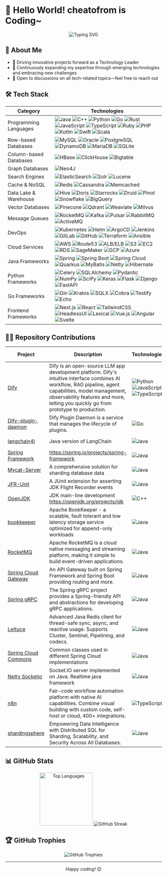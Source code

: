 # 👋 Hello World! cheatofrom is Coding~

<div align="center">
  <img src="https://readme-typing-svg.herokuapp.com?font=Fira+Code&pause=1000&color=36BCF7&center=true&vCenter=true&width=635&lines=Passionate+Technology+Leader+and+Developer;Always+Learning+and+Challenging" alt="Typing SVG" />
</div>

## 💫 About Me

- 🔭 Driving innovative projects forward as a Technology Leader
- 🌱 Continuously expanding my expertise through emerging technologies and embracing new challenges
- 💬 Open to discussions on all tech-related topics—feel free to reach out

## 🛠️ Tech Stack

<table class="tech-table">
  <thead>
    <tr>
      <th>Category</th>
      <th>Technologies</th>
    </tr>
  </thead>
  <tbody>
    <tr>
      <td class="category-column">Programming Languages</td>
      <td class="technologies-column">
        <img src="https://img.shields.io/badge/-Java-007396?style=flat-square&logo=java&logoColor=white" alt="Java">
        <img src="https://img.shields.io/badge/-C++-00599C?style=flat-square&logo=cplusplus&logoColor=white" alt="C++">
        <img src="https://img.shields.io/badge/-Python-3776AB?style=flat-square&logo=python&logoColor=white" alt="Python">
        <img src="https://img.shields.io/badge/-Go-00ADD8?style=flat-square&logo=go&logoColor=white" alt="Go">
        <img src="https://img.shields.io/badge/-Rust-000000?style=flat-square&logo=rust&logoColor=white" alt="Rust">
        <img src="https://img.shields.io/badge/-JavaScript-F7DF1E?style=flat-square&logo=javascript&logoColor=black" alt="JavaScript">
        <img src="https://img.shields.io/badge/-TypeScript-3178C6?style=flat-square&logo=typescript&logoColor=white" alt="TypeScript">
        <img src="https://img.shields.io/badge/-Ruby-CC342D?style=flat-square&logo=ruby&logoColor=white" alt="Ruby">
        <img src="https://img.shields.io/badge/-PHP-777BB4?style=flat-square&logo=php&logoColor=white" alt="PHP">
        <img src="https://img.shields.io/badge/-Kotlin-0095D5?style=flat-square&logo=kotlin&logoColor=white" alt="Kotlin">
        <img src="https://img.shields.io/badge/-Swift-FA7343?style=flat-square&logo=swift&logoColor=white" alt="Swift">
        <img src="https://img.shields.io/badge/-Scala-DC322F?style=flat-square&logo=scala&logoColor=white" alt="Scala">
      </td>
    </tr>
    <tr>
      <td class="category-column">Row-based Databases</td>
      <td class="technologies-column">
        <img src="https://img.shields.io/badge/-MySQL-4479A1?style=flat-square&logo=mysql&logoColor=white" alt="MySQL">
        <img src="https://img.shields.io/badge/-Oracle-F80000?style=flat-square&logo=oracle&logoColor=white" alt="Oracle">
        <img src="https://img.shields.io/badge/-PostgreSQL-336791?style=flat-square&logo=postgresql&logoColor=white" alt="PostgreSQL">
        <img src="https://img.shields.io/badge/-DynamoDB-4053D6?style=flat-square&logo=amazon-dynamodb&logoColor=white" alt="DynamoDB">
        <img src="https://img.shields.io/badge/-MariaDB-003545?style=flat-square&logo=mariadb&logoColor=white" alt="MariaDB">
        <img src="https://img.shields.io/badge/-SQLite-003B57?style=flat-square&logo=sqlite&logoColor=white" alt="SQLite">
      </td>
    </tr>
    <tr>
      <td class="category-column">Column-based Databases</td>
      <td class="technologies-column">
        <img src="https://img.shields.io/badge/-HBase-D22128?style=flat-square&logo=apache&logoColor=white" alt="HBase">
        <img src="https://img.shields.io/badge/-ClickHouse-FFCC01?style=flat-square&logo=clickhouse&logoColor=black" alt="ClickHouse">
        <img src="https://img.shields.io/badge/-Bigtable-4285F4?style=flat-square&logo=google-cloud&logoColor=white" alt="Bigtable">
      </td>
    </tr>
    <tr>
      <td class="category-column">Graph Databases</td>
      <td class="technologies-column">
        <img src="https://img.shields.io/badge/-Neo4J-008CC1?style=flat-square&logo=neo4j&logoColor=white" alt="Neo4J">
      </td>
    </tr>
    <tr>
      <td class="category-column">Search Engines</td>
      <td class="technologies-column">
        <img src="https://img.shields.io/badge/-ElasticSearch-005571?style=flat-square&logo=elasticsearch&logoColor=white" alt="ElasticSearch">
        <img src="https://img.shields.io/badge/-Solr-D9411E?style=flat-square&logo=apache-solr&logoColor=white" alt="Solr">
        <img src="https://img.shields.io/badge/-Lucene-D9411F?style=flat-square&logo=apache-lucene&logoColor=black" alt="Lucene">
      </td>
    </tr>
    <tr>
      <td class="category-column">Cache & NoSQL</td>
      <td class="technologies-column">
        <img src="https://img.shields.io/badge/-Redis-DC382D?style=flat-square&logo=redis&logoColor=white" alt="Redis">
        <img src="https://img.shields.io/badge/-Cassandra-1287B1?style=flat-square&logo=apache-cassandra&logoColor=white" alt="Cassandra">
        <img src="https://img.shields.io/badge/-Memcached-005571?style=flat-square&logo=memcached&logoColor=white" alt="Memcached">
      </td>
    </tr>
    <tr>
      <td class="category-column">Data Lake & Warehouse</td>
      <td class="technologies-column">
        <img src="https://img.shields.io/badge/-Hive-FDEE21?style=flat-square&logo=apache-hive&logoColor=black" alt="Hive">
        <img src="https://img.shields.io/badge/-Doris-00BFFF?style=flat-square&logo=apache&logoColor=white" alt="Doris">
        <img src="https://img.shields.io/badge/-Starrocks-0078D4?style=flat-square&logo=starrocks&logoColor=white" alt="Starrocks">
        <img src="https://img.shields.io/badge/-Druid-29F1FB?style=flat-square&logo=apache-druid&logoColor=black" alt="Druid">
        <img src="https://img.shields.io/badge/-Pinot-E95420?style=flat-square&logo=apache&logoColor=white" alt="Pinot">
        <img src="https://img.shields.io/badge/-Snowflake-29B5E8?style=flat-square&logo=snowflake&logoColor=white" alt="Snowflake">
        <img src="https://img.shields.io/badge/-BigQuery-4285F4?style=flat-square&logo=google-cloud&logoColor=white" alt="BigQuery">
      </td>
    </tr>
    <tr>
      <td class="category-column">Vector Databases</td>
      <td class="technologies-column">
        <img src="https://img.shields.io/badge/-Pinecone-000000?style=flat-square&logo=pinecone&logoColor=white" alt="Pinecone">
        <img src="https://img.shields.io/badge/-Qdrant-5A29E4?style=flat-square&logo=qdrant&logoColor=white" alt="Qdrant">
        <img src="https://img.shields.io/badge/-Weaviate-3F51B5?style=flat-square&logo=weaviate&logoColor=white" alt="Weaviate">
        <img src="https://img.shields.io/badge/-Milvus-45B8AC?style=flat-square&logo=milvus&logoColor=white" alt="Milvus">
      </td>
    </tr>
    <tr>
      <td class="category-column">Message Queues</td>
      <td class="technologies-column">
        <img src="https://img.shields.io/badge/-RocketMQ-D77310?style=flat-square&logo=apache-rocketmq&logoColor=white" alt="RocketMQ">
        <img src="https://img.shields.io/badge/-Kafka-231F20?style=flat-square&logo=apache-kafka&logoColor=white" alt="Kafka">
        <img src="https://img.shields.io/badge/-Pulsar-188FFF?style=flat-square&logo=apache-pulsar&logoColor=white" alt="Pulsar">
        <img src="https://img.shields.io/badge/-RabbitMQ-FF6600?style=flat-square&logo=rabbitmq&logoColor=white" alt="RabbitMQ">
        <img src="https://img.shields.io/badge/-ActiveMQ-EF2D56?style=flat-square&logo=apache&logoColor=white" alt="ActiveMQ">
      </td>
    </tr>
    <tr>
      <td class="category-column">DevOps</td>
      <td class="technologies-column">
        <img src="https://img.shields.io/badge/-Kubernetes-326CE5?style=flat-square&logo=kubernetes&logoColor=white" alt="Kubernetes">
        <img src="https://img.shields.io/badge/-Helm-0F1689?style=flat-square&logo=helm&logoColor=white" alt="Helm">
        <img src="https://img.shields.io/badge/-ArgoCD-EF7B4D?style=flat-square&logo=argo&logoColor=white" alt="ArgoCD">
        <img src="https://img.shields.io/badge/-Jenkins-D24939?style=flat-square&logo=jenkins&logoColor=white" alt="Jenkins">
        <img src="https://img.shields.io/badge/-GitLab-FCA121?style=flat-square&logo=gitlab&logoColor=white" alt="GitLab">
        <img src="https://img.shields.io/badge/-GitHub-181717?style=flat-square&logo=github&logoColor=white" alt="GitHub">
        <img src="https://img.shields.io/badge/-Terraform-623CE4?style=flat-square&logo=terraform&logoColor=white" alt="Terraform">
        <img src="https://img.shields.io/badge/-Ansible-EE0000?style=flat-square&logo=ansible&logoColor=white" alt="Ansible">
      </td>
    </tr>
    <tr>
      <td class="category-column">Cloud Services</td>
      <td class="technologies-column">
        <img src="https://img.shields.io/badge/-AWS-232F3E?style=flat-square&logo=amazon-aws&logoColor=white" alt="AWS">
        <img src="https://img.shields.io/badge/-Route53-8C4FFF?style=flat-square&logo=amazon-aws&logoColor=white" alt="Route53">
        <img src="https://img.shields.io/badge/-ALB/ELB-FF9900?style=flat-square&logo=amazon-aws&logoColor=white" alt="ALB/ELB">
        <img src="https://img.shields.io/badge/-S3-569A31?style=flat-square&logo=amazon-s3&logoColor=white" alt="S3">
        <img src="https://img.shields.io/badge/-EC2-FF9900?style=flat-square&logo=amazon-ec2&logoColor=white" alt="EC2">
        <img src="https://img.shields.io/badge/-RDS-527FFF?style=flat-square&logo=amazon-aws&logoColor=white" alt="RDS">
        <img src="https://img.shields.io/badge/-SageMaker-FF9900?style=flat-square&logo=amazon-aws&logoColor=white" alt="SageMaker">
        <img src="https://img.shields.io/badge/-GCP-4285F4?style=flat-square&logo=google-cloud&logoColor=white" alt="GCP">
        <img src="https://img.shields.io/badge/-Azure-0078D4?style=flat-square&logo=microsoft-azure&logoColor=white" alt="Azure">
      </td>
    </tr>
    <tr>
      <td class="category-column">Java Frameworks</td>
      <td class="technologies-column">
        <img src="https://img.shields.io/badge/-Spring-6DB33F?style=flat-square&logo=spring&logoColor=white" alt="Spring">
        <img src="https://img.shields.io/badge/-Spring%20Boot-6DB33F?style=flat-square&logo=spring-boot&logoColor=white" alt="Spring Boot">
        <img src="https://img.shields.io/badge/-Spring%20Cloud-6DB33F?style=flat-square&logo=spring&logoColor=white" alt="Spring Cloud">
        <img src="https://img.shields.io/badge/-Quarkus-4695EB?style=flat-square&logo=quarkus&logoColor=white" alt="Quarkus">
        <img src="https://img.shields.io/badge/-MyBatis-000000?style=flat-square&logo=mybatis&logoColor=white" alt="MyBatis">
        <img src="https://img.shields.io/badge/-Netty-2C2D72?style=flat-square&logo=netty&logoColor=white" alt="Netty">
        <img src="https://img.shields.io/badge/-Hibernate-59666C?style=flat-square&logo=hibernate&logoColor=white" alt="Hibernate">
      </td>
    </tr>
    <tr>
      <td class="category-column">Python Frameworks</td>
      <td class="technologies-column">
        <img src="https://img.shields.io/badge/-Celery-37814A?style=flat-square&logo=celery&logoColor=white" alt="Celery">
        <img src="https://img.shields.io/badge/-SQLAlchemy-D71F00?style=flat-square&logo=sqlalchemy&logoColor=white" alt="SQLAlchemy">
        <img src="https://img.shields.io/badge/-Pydantic-E92063?style=flat-square&logo=pydantic&logoColor=white" alt="Pydantic">
        <img src="https://img.shields.io/badge/-NumPy-013243?style=flat-square&logo=numpy&logoColor=white" alt="NumPy">
        <img src="https://img.shields.io/badge/-SciPy-8CAAE6?style=flat-square&logo=scipy&logoColor=white" alt="SciPy">
        <img src="https://img.shields.io/badge/-Keras-D00000?style=flat-square&logo=keras&logoColor=white" alt="Keras">
        <img src="https://img.shields.io/badge/-Flask-F12345?style=flat-square&logo=flask&logoColor=white" alt="Flask">
        <img src="https://img.shields.io/badge/-Django-AC1289?style=flat-square&logo=django&logoColor=white" alt="Django">
        <img src="https://img.shields.io/badge/-FastAPI-009688?style=flat-square&logo=fastapi&logoColor=white" alt="FastAPI">
      </td>
    </tr>
    <tr>
      <td class="category-column">Go Frameworks</td>
      <td class="technologies-column">
        <img src="https://img.shields.io/badge/-Gin-00ADD8?style=flat-square&logo=go&logoColor=white" alt="Gin">
        <img src="https://img.shields.io/badge/-Kratos-00ADD8?style=flat-square&logo=go&logoColor=white" alt="Kratos">
        <img src="https://img.shields.io/badge/-SQLX-00ADD8?style=flat-square&logo=go&logoColor=white" alt="SQLX">
        <img src="https://img.shields.io/badge/-Cobra-00ADD8?style=flat-square&logo=go&logoColor=white" alt="Cobra">
        <img src="https://img.shields.io/badge/-Testify-00ADD8?style=flat-square&logo=go&logoColor=white" alt="Testify">
        <img src="https://img.shields.io/badge/-Echo-00ADD8?style=flat-square&logo=go&logoColor=white" alt="Echo">
      </td>
    </tr>
    <tr>
      <td class="category-column">Frontend Frameworks</td>
      <td class="technologies-column">
        <img src="https://img.shields.io/badge/-Next.js-000000?style=flat-square&logo=next.js&logoColor=white" alt="Next.js">
        <img src="https://img.shields.io/badge/-React-61DAFB?style=flat-square&logo=react&logoColor=black" alt="React">
        <img src="https://img.shields.io/badge/-TailwindCSS-38B2AC?style=flat-square&logo=tailwind-css&logoColor=white" alt="TailwindCSS">
        <img src="https://img.shields.io/badge/-HeadlessUI-66E3FF?style=flat-square&logo=headlessui&logoColor=black" alt="HeadlessUI">
        <img src="https://img.shields.io/badge/-Lexical-61DAFB?style=flat-square&logo=react&logoColor=black" alt="Lexical">
        <img src="https://img.shields.io/badge/-Vue.js-4FC08D?style=flat-square&logo=vue.js&logoColor=white" alt="Vue.js">
        <img src="https://img.shields.io/badge/-Angular-DD0031?style=flat-square&logo=angular&logoColor=white" alt="Angular">
        <img src="https://img.shields.io/badge/-Svelte-FF3E00?style=flat-square&logo=svelte&logoColor=white" alt="Svelte">
      </td>
    </tr>
  </tbody>
</table>

## 👨‍💻 Repository Contributions

| Project                                                                      | Description                                                                                                                                                                                                                                     | Technologies                                                                                                                                                                                                                                                                                                                           | Stars                                                                                                               | Forks                                                                                                               | My Contributions                                                                                        |
|------------------------------------------------------------------------------|-------------------------------------------------------------------------------------------------------------------------------------------------------------------------------------------------------------------------------------------------|----------------------------------------------------------------------------------------------------------------------------------------------------------------------------------------------------------------------------------------------------------------------------------------------------------------------------------------|---------------------------------------------------------------------------------------------------------------------|---------------------------------------------------------------------------------------------------------------------|---------------------------------------------------------------------------------------------------------|
| [Dify](https://github.com/langgenius/dify)                                   | Dify is an open-source LLM app development platform. Dify's intuitive interface combines AI workflow, RAG pipeline, agent capabilities, model management, observability features and more, letting you quickly go from prototype to production. | ![Python](https://img.shields.io/badge/-Python-3776AB?style=flat-square&logo=python&logoColor=white) ![JavaScript](https://img.shields.io/badge/-JavaScript-F7DF1E?style=flat-square&logo=javascript&logoColor=black) ![TypeScript](https://img.shields.io/badge/-TypeScript-3178C6?style=flat-square&logo=typescript&logoColor=white) | ![Stars](https://img.shields.io/github/stars/langgenius/dify?style=flat-square&labelColor=343b41)                   | ![Forks](https://img.shields.io/github/forks/langgenius/dify?style=flat-square&labelColor=343b41)                   | [My Contribution](https://github.com/langgenius/dify/issues?q=author%3ANeatGuyCoding)                   | 
| [Dify-plugin-daemon](https://github.com/langgenius/dify-plugin-daemon)       | Dify Plugin Daemon is a service that manages the lifecycle of plugins.                                                                                                                                                                          | ![Go](https://img.shields.io/badge/-Go-00ADD8?style=flat-square&logo=go&logoColor=white)                                                                                                                                                                                                                                               | ![Stars](https://img.shields.io/github/stars/langgenius/dify-plugin-daemon?style=flat-square&labelColor=343b41)     | ![Forks](https://img.shields.io/github/forks/langgenius/dify-plugin-daemon?style=flat-square&labelColor=343b41)     | [My Contribution](https://github.com/langgenius/dify-plugin-daemon/issues?q=author%3ANeatGuyCoding)     |
| [langchain4j](https://github.com/langchain4j/langchain4j)                    | Java version of LangChain                                                                                                                                                                                                                       | ![Java](https://img.shields.io/badge/-Java-ED8B00?style=flat-square&logo=openjdk&logoColor=white)                                                                                                                                                                                                                                      | ![Stars](https://img.shields.io/github/stars/langchain4j/langchain4j?style=flat-square&labelColor=343b41)           | ![Forks](https://img.shields.io/github/forks/langchain4j/langchain4j?style=flat-square&labelColor=343b41)           | [My Contribution](https://github.com/langchain4j/langchain4j/issues?q=author%3ANeatGuyCoding)           |
| [Spring Framework](https://github.com/spring-projects/spring-framework)      | https://spring.io/projects/spring-framework                                                                                                                                                                                                     | ![Java](https://img.shields.io/badge/-Java-ED8B00?style=flat-square&logo=openjdk&logoColor=white)                                                                                                                                                                                                                                      | ![Stars](https://img.shields.io/github/stars/spring-projects/spring-framework?style=flat-square&labelColor=343b41)  | ![Forks](https://img.shields.io/github/forks/spring-projects/spring-framework?style=flat-square&labelColor=343b41)  | [My Contribution](https://github.com/spring-projects/spring-framework/issues?q=author%3ANeatGuyCoding)  |
| [Mycat-Server](https://github.com/MyCATApache/Mycat-Server)                  | A comprehensive solution for sharding database data                                                                                                                                                                                             | ![Java](https://img.shields.io/badge/-Java-ED8B00?style=flat-square&logo=openjdk&logoColor=white)                                                                                                                                                                                                                                      | ![Stars](https://img.shields.io/github/stars/MyCATApache/Mycat-Server?style=flat-square&labelColor=343b41)          | ![Forks](https://img.shields.io/github/forks/MyCATApache/Mycat-Server?style=flat-square&labelColor=343b41)          | [My Contribution](https://github.com/MyCATApache/Mycat-Server/issues?q=author%3ANeatGuyCoding+)         |
| [JFR-Unit](https://github.com/moditect/jfrunit)                              | A JUnit extension for asserting JDK Flight Recorder events                                                                                                                                                                                      | ![Java](https://img.shields.io/badge/-Java-ED8B00?style=flat-square&logo=openjdk&logoColor=white)                                                                                                                                                                                                                                      | ![Stars](https://img.shields.io/github/stars/moditect/jfrunit?style=flat-square&labelColor=343b41)                  | ![Forks](https://img.shields.io/github/forks/moditect/jfrunit?style=flat-square&labelColor=343b41)                  | [My Contribution](https://github.com/moditect/jfrunit/commits/main/?author=NeatGuyCoding)               |
| [OpenJDK](https://github.com/openjdk/jdk)                                    | JDK main-line development https://openjdk.org/projects/jdk                                                                                                                                                                                      | ![C++](https://img.shields.io/badge/-C++-00599C?style=flat-square&logo=cplusplus&logoColor=white)                                                                                                                                                                                                                                      | ![Stars](https://img.shields.io/github/stars/openjdk/jdk?style=flat-square&labelColor=343b41)                       | ![Forks](https://img.shields.io/github/forks/openjdk/jdk?style=flat-square&labelColor=343b41)                       | [My Contribution](https://github.com/openjdk/jdk/issues?q=author%3ANeatGuyCoding)                       |
| [bookkeeper](https://github.com/apache/bookkeeper)                           | Apache BookKeeper - a scalable, fault tolerant and low latency storage service optimized for append-only workloads                                                                                                                              | ![Java](https://img.shields.io/badge/-Java-ED8B00?style=flat-square&logo=openjdk&logoColor=white)                                                                                                                                                                                                                                      | ![Stars](https://img.shields.io/github/stars/apache/bookkeeper?style=flat-square&labelColor=343b41)                 | ![Forks](https://img.shields.io/github/forks/apache/bookkeeper?style=flat-square&labelColor=343b41)                 | [My Contribution](https://github.com/apache/bookkeeper/issues?q=author%3ANeatGuyCoding)                 |
| [RocketMQ](https://github.com/apache/rocketmq)                               | Apache RocketMQ is a cloud native messaging and streaming platform, making it simple to build event-driven applications.                                                                                                                        | ![Java](https://img.shields.io/badge/-Java-ED8B00?style=flat-square&logo=openjdk&logoColor=white)                                                                                                                                                                                                                                      | ![Stars](https://img.shields.io/github/stars/apache/rocketmq?style=flat-square&labelColor=343b41)                   | ![Forks](https://img.shields.io/github/forks/apache/rocketmq?style=flat-square&labelColor=343b41)                   | [My Contribution](https://github.com/apache/rocketmq/issues?q=author%3ANeatGuyCoding)                   |
| [Spring Cloud Gateway](https://github.com/spring-cloud/spring-cloud-gateway) | An API Gateway built on Spring Framework and Spring Boot providing routing and more.                                                                                                                                                            | ![Java](https://img.shields.io/badge/-Java-ED8B00?style=flat-square&logo=openjdk&logoColor=white)                                                                                                                                                                                                                                      | ![Stars](https://img.shields.io/github/stars/spring-cloud/spring-cloud-gateway?style=flat-square&labelColor=343b41) | ![Forks](https://img.shields.io/github/forks/spring-cloud/spring-cloud-gateway?style=flat-square&labelColor=343b41) | [My Contribution](https://github.com/spring-cloud/spring-cloud-gateway/issues?q=author%3ANeatGuyCoding) |
| [Spring gRPC](https://github.com/spring-projects/spring-grpc)                | The Spring gRPC project provides a Spring-friendly API and abstractions for developing gRPC applications.                                                                                                                                       | ![Java](https://img.shields.io/badge/-Java-ED8B00?style=flat-square&logo=openjdk&logoColor=white)                                                                                                                                                                                                                                      | ![Stars](https://img.shields.io/github/stars/spring-projects/spring-grpc?style=flat-square&labelColor=343b41)       | ![Forks](https://img.shields.io/github/forks/spring-projects/spring-grpc?style=flat-square&labelColor=343b41)       | [My Contribution](https://github.com/spring-projects/spring-grpc/issues?q=author%3ANeatGuyCoding)       |
| [Lettuce](https://github.com/redis/lettuce)                                  | Advanced Java Redis client for thread-safe sync, async, and reactive usage. Supports Cluster, Sentinel, Pipelining, and codecs.                                                                                                                 | ![Java](https://img.shields.io/badge/-Java-ED8B00?style=flat-square&logo=openjdk&logoColor=white)                                                                                                                                                                                                                                      | ![Stars](https://img.shields.io/github/stars/redis/lettuce?style=flat-square&labelColor=343b41)                     | ![Forks](https://img.shields.io/github/forks/redis/lettuce?style=flat-square&labelColor=343b41)                     | [My Contribution](https://github.com/redis/lettuce/issues?q=author%3ANeatGuyCoding)                     |
| [Spring Cloud Commons](https://github.com/spring-cloud/spring-cloud-commons) | Common classes used in different Spring Cloud implementations                                                                                                                                                                                   | ![Java](https://img.shields.io/badge/-Java-ED8B00?style=flat-square&logo=openjdk&logoColor=white)                                                                                                                                                                                                                                      | ![Stars](https://img.shields.io/github/stars/spring-cloud/spring-cloud-commons?style=flat-square&labelColor=343b41) | ![Forks](https://img.shields.io/github/forks/spring-cloud/spring-cloud-commons?style=flat-square&labelColor=343b41) | [My Contribution](https://github.com/spring-cloud/spring-cloud-commons/issues?q=author%3ANeatGuyCoding) |
| [Netty Socketio](https://github.com/mrniko/netty-socketio)                   | Socket.IO server implemented on Java. Realtime java framework                                                                                                                                                                                   | ![Java](https://img.shields.io/badge/-Java-ED8B00?style=flat-square&logo=openjdk&logoColor=white)                                                                                                                                                                                                                                      | ![Stars](https://img.shields.io/github/stars/mrniko/netty-socketio?style=flat-square&labelColor=343b41)             | ![Forks](https://img.shields.io/github/forks/mrniko/netty-socketio?style=flat-square&labelColor=343b41)             | [My Contribution](https://github.com/mrniko/netty-socketio/issues?q=author%3ANeatGuyCoding)             |
| [n8n](https://github.com/n8n-io/n8n)                   | Fair-code workflow automation platform with native AI capabilities. Combine visual building with custom code, self-host or cloud, 400+ integrations.                                                                                                                                                                                   | ![TypeScript](https://img.shields.io/badge/-TypeScript-3178C6?style=flat-square&logo=typescript&logoColor=white)                                                                                                                                                                                                                                     | ![Stars](https://img.shields.io/github/stars/n8n-io/n8n?style=flat-square&labelColor=343b41)             | ![Forks](https://img.shields.io/github/forks/n8n-io/n8n?style=flat-square&labelColor=343b41)             | [My Contribution](https://github.com/n8n-io/n8n/issues?q=author%3ANeatGuyCoding)             |
| [shardingsphere](https://github.com/apache/shardingsphere)                                   | Empowering Data Intelligence with Distributed SQL for Sharding, Scalability, and Security Across All Databases. | ![Java](https://img.shields.io/badge/-Java-ED8B00?style=flat-square&logo=java&logoColor=white)                                                                                                                                                                                                                                               | ![Stars](https://img.shields.io/github/stars/apache/shardingsphere?style=flat-square&labelColor=343b41)                                                                                                               | ![Forks](https://img.shields.io/github/forks/apache/shardingsphere?style=flat-square&labelColor=343b41)                                                                                                               | [My Contribution](https://github.com/apache/shardingsphere/issues?q=author%3ANeatGuyCoding)                   |

## 📊 GitHub Stats

<div align="center">
  <img src="https://github-readme-stats.vercel.app/api/top-langs/?username=NeatGuyCoding&layout=compact&theme=tokyonight&hide_border=true" alt="Top Languages" height="170"/>
  <img src="https://github-readme-streak-stats.herokuapp.com/?user=NeatGuyCoding&theme=tokyonight&hide_border=true" alt="GitHub Streak" />
</div>

## 🏆 GitHub Trophies

<div align="center">
  <img src="https://github-profile-trophy.vercel.app/?username=NeatGuyCoding&theme=nord&column=7&no-frame=true" alt="GitHub Trophies" />
</div>

---

<div align="center">
  <i>Happy coding!</i> 😊
</div>
